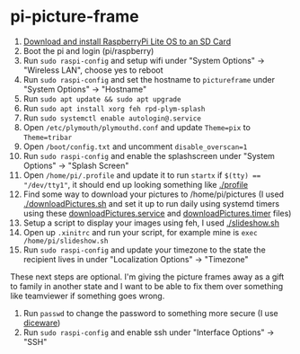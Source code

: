 # pi-picture-frame

1. [Download and install RaspberryPi Lite OS to an SD Card](https://www.raspberrypi.org/software/)
1. Boot the pi and login (pi/raspberry)
1. Run `sudo raspi-config` and setup wifi under "System Options" -> "Wireless LAN", choose yes to reboot
1. Run `sudo raspi-config` and set the hostname to `pictureframe` under "System Options" -> "Hostname"
1. Run `sudo apt update && sudo apt upgrade`
1. Run `sudo apt install xorg feh rpd-plym-splash`
1. Run `sudo systemctl enable autologin@.service`
1. Open `/etc/plymouth/plymouthd.conf` and update `Theme=pix` to `Theme=tribar`
1. Open `/boot/config.txt` and uncomment `disable_overscan=1`
1. Run `sudo raspi-config` and enable the splashscreen under "System Options" -> "Splash Screen"
1. Open `/home/pi/.profile` and update it to run `startx` if `$(tty) == "/dev/tty1"`, it should end up looking something like [./profile](./profile)
1. Find some way to download your pictures to /home/pi/pictures (I used [./downloadPictures.sh](./downloadPictures.sh) and set it up to run daily using systemd timers using these [downloadPictures.service](./downloadPictures.service) and [downloadPictures.timer](./downloadPictures.timer) files)
1. Setup a script to display your images using feh, I used [./slideshow.sh](./slideshow.sh)
1. Open up `.xinitrc` and run your script, for example mine is `exec /home/pi/slideshow.sh`
1. Run `sudo raspi-config` and update your timezone to the state the recipient lives in under "Localization Options" -> "Timezone"

These next steps are optional. I'm giving the picture frames away as a gift to family in another state and I want to be able to fix them over something like teamviewer if something goes wrong.
1. Run `passwd` to change the password to something more secure (I use [diceware](https://www.rempe.us/diceware/#eff))
1. Run `sudo raspi-config` and enable ssh under "Interface Options" -> "SSH"
